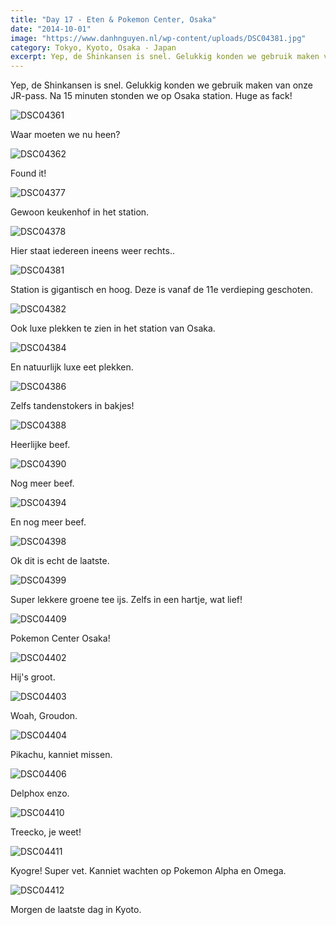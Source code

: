 ```yaml
---
title: "Day 17 - Eten & Pokemon Center, Osaka"
date: "2014-10-01"
image: "https://www.danhnguyen.nl/wp-content/uploads/DSC04381.jpg"
category: Tokyo, Kyoto, Osaka - Japan
excerpt: Yep, de Shinkansen is snel. Gelukkig konden we gebruik maken van onze JR-pass. Na 15 minuten stonden...
---
```


Yep, de Shinkansen is snel. Gelukkig konden we gebruik maken van onze JR-pass. Na 15 minuten stonden we op Osaka station. Huge as fack!

![DSC04361](https://www.danhnguyen.nl/wp-content/uploads//DSC04361-1024x575.jpg)

Waar moeten we nu heen?

![DSC04362](https://www.danhnguyen.nl/wp-content/uploads//DSC04362-1024x575.jpg)

Found it!

![DSC04377](https://www.danhnguyen.nl/wp-content/uploads//DSC04377-1024x575.jpg)

Gewoon keukenhof in het station.

![DSC04378](https://www.danhnguyen.nl/wp-content/uploads//DSC04378-1024x575.jpg)

Hier staat iedereen ineens weer rechts..

![DSC04381](https://www.danhnguyen.nl/wp-content/uploads//DSC04381-1024x575.jpg)

Station is gigantisch en hoog. Deze is vanaf de 11e verdieping geschoten.

![DSC04382](https://www.danhnguyen.nl/wp-content/uploads//DSC04382-1024x575.jpg)

Ook luxe plekken te zien in het station van Osaka.

![DSC04384](https://www.danhnguyen.nl/wp-content/uploads//DSC04384-1024x575.jpg)

En natuurlijk luxe eet plekken.

![DSC04386](https://www.danhnguyen.nl/wp-content/uploads//DSC04386-1024x575.jpg)

Zelfs tandenstokers in bakjes!

![DSC04388](https://www.danhnguyen.nl/wp-content/uploads//DSC04388-1024x575.jpg)

Heerlijke beef.

![DSC04390](https://www.danhnguyen.nl/wp-content/uploads//DSC04390-1024x575.jpg)

Nog meer beef.

![DSC04394](https://www.danhnguyen.nl/wp-content/uploads//DSC04394-1024x575.jpg)

En nog meer beef.

![DSC04398](https://www.danhnguyen.nl/wp-content/uploads//DSC04398-1024x575.jpg)

Ok dit is echt de laatste.

![DSC04399](https://www.danhnguyen.nl/wp-content/uploads//DSC04399-1024x575.jpg)

Super lekkere groene tee ijs. Zelfs in een hartje, wat lief!

![DSC04409](https://www.danhnguyen.nl/wp-content/uploads//DSC04409-1024x575.jpg)

Pokemon Center Osaka!

![DSC04402](https://www.danhnguyen.nl/wp-content/uploads//DSC04402-1024x575.jpg)

Hij's groot.

![DSC04403](https://www.danhnguyen.nl/wp-content/uploads//DSC04403-1024x575.jpg)

Woah, Groudon.

![DSC04404](https://www.danhnguyen.nl/wp-content/uploads//DSC04404-1024x575.jpg)

Pikachu, kanniet missen.

![DSC04406](https://www.danhnguyen.nl/wp-content/uploads//DSC04406-1024x575.jpg)

Delphox enzo.

![DSC04410](https://www.danhnguyen.nl/wp-content/uploads//DSC04410-1024x575.jpg)

Treecko, je weet!

![DSC04411](https://www.danhnguyen.nl/wp-content/uploads//DSC04411-1024x575.jpg)

Kyogre! Super vet. Kanniet wachten op Pokemon Alpha en Omega.

![DSC04412](https://www.danhnguyen.nl/wp-content/uploads//DSC04412-575x1024.jpg)

Morgen de laatste dag in Kyoto.
